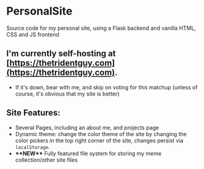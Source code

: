 # PersonalSite
Source code for my personal site, using a Flask backend and vanilla HTML, CSS and JS frontend
## I'm currently self-hosting at [https://thetridentguy.com](https://thetridentguy.com).
- If it's down, bear with me, and skip on voting for this matchup (unless of course, it's obvious that my site is better)
## Site Features:
- Several Pages, including an about me, and projects page
- Dynamic theme: change the color theme of the site by changing the color pickers in the top right corner of the site, changes persist via `localStorage`.
- **\*\*NEW\*\*** Fully featured file system for storing my meme collection/other site files
